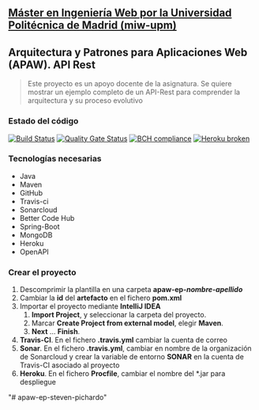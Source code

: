 ## [Máster en Ingeniería Web por la Universidad Politécnica de Madrid (miw-upm)](http://miw.etsisi.upm.es)
## Arquitectura y Patrones para Aplicaciones Web (APAW). API Rest
> Este proyecto es un apoyo docente de la asignatura. Se quiere mostrar un ejemplo completo de un API-Rest para comprender la arquitectura y su proceso evolutivo

### Estado del código
[![Build Status](https://travis-ci.org/hspichardo/apaw-ep-steven-pichardo.svg?branch=develop)](https://travis-ci.org/hspichardo/apaw-ep-steven-pichardo)
[![Quality Gate Status](https://sonarcloud.io/api/project_badges/measure?project=es.upm.miw%3Aapaw-ep-themes&metric=alert_status)](https://sonarcloud.io/dashboard?id=es.upm.miw%3Aapaw-ep-themes)
[![BCH compliance](https://bettercodehub.com/edge/badge/miw-upm/apaw-ep-themes?branch=develop)](https://bettercodehub.com/)
[![Heroku broken](https://apaw-ep-themes.herokuapp.com/system/version-badge)](https://apaw-ep-themes.herokuapp.com/swagger-ui.html)

### Tecnologías necesarias
* Java
* Maven
* GitHub
* Travis-ci
* Sonarcloud
* Better Code Hub
* Spring-Boot
* MongoDB
* Heroku
* OpenAPI

### Crear el proyecto
1. Descomprimir la plantilla en una carpeta **apaw-ep-_nombre-apellido_**
1. Cambiar la **id** del **artefacto** en el fichero **pom.xml**
1. Importar el proyecto mediante **IntelliJ IDEA**
   1. **Import Project**, y seleccionar la carpeta del proyecto.
   1. Marcar **Create Project from external model**, elegir **Maven**.
   1. **Next** … **Finish**.
1. **Travis-CI**. En el fichero **.travis.yml** cambiar la cuenta de correo
1. **Sonar**. En el fichero **.travis.yml**, cambiar en nombre de la organización de Sonarcloud 
y crear la variable de entorno **SONAR** en la cuenta de Travis-CI asociado al proyecto
1. **Heroku**. En el fichero **Procfile**, cambiar el nombre del *.jar para despliegue

"# apaw-ep-steven-pichardo" 
